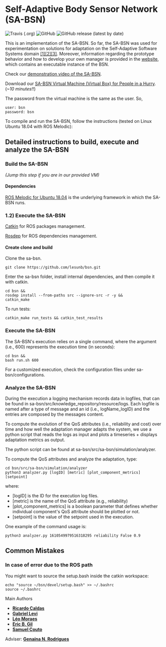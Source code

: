 # Self-Adaptive Body Sensor Network (SA-BSN)

![Travis (.org)](https://img.shields.io/travis/lesunb/bsn) ![GitHub](https://img.shields.io/github/license/lesunb/bsn) ![GitHub release (latest by date)](https://img.shields.io/github/v/release/lesunb/bsn)

This is an implementation of the SA-BSN. So far, the SA-BSN was used for experimentation on solutions for adaptation on the Self-Adaptive Software Systems domain [[1]](https://doi.org/10.1145/3194133.3194147)[[2]](https://doi.org/10.1109/SEAMS.2019.00020)[[3]](https://doi.org/10.1145/3387939.3391595). Moreover, information regarding the prototype behavior and how to develop your own manager is provided in the [website](https://bodysensornetwork.herokuapp.com/), which contains an executable instance of the BSN. 

Check our [demonstration video of the SA-BSN](https://youtu.be/iDEd_tW9JZE).

Download our [SA-BSN Virtual Machine (Virtual Box) for People in a Hurry](https://drive.google.com/file/d/18APQNBNZM7Pp_bFGyuChOH1uivf4YEV1/view?usp=sharing). 
(_~10 minutes!!_)


The password from the virtual machine is the same as the user. So,

```
user: bsn
password: bsn
```

To compile and run the SA-BSN, follow the instructions (tested on Linux Ubuntu 18.04 with ROS Melodic): 

## Detailed instructions to build, execute and analyze the SA-BSN

### Build the SA-BSN

_(Jump this step if you are in our provided VM)_

#### **Dependencies**

[ROS Melodic for Ubuntu 18.04](http://wiki.ros.org/melodic/Installation/Ubuntu) is the underlying framework in which the SA-BSN runs.

### 1.2) Execute the SA-BSN
[Catkin](http://wiki.ros.org/ROS/Tutorials/InstallingandConfiguringROSEnvironment) for ROS packages management. 

[Rosdep](https://wiki.ros.org/rosdep#Installing_rosdep) for ROS dependencies management.

#### **Create clone and build**

Clone the sa-bsn.

```
git clone https://github.com/lesunb/bsn.git
```

Enter the sa-bsn folder, install internal dependencies, and then compile it with catkin.

```
cd bsn &&
rosdep install --from-paths src --ignore-src -r -y &&
catkin_make
```

To run tests:
```
catkin_make run_tests && catkin_test_results
```

### Execute the SA-BSN

The SA-BSN's execution relies on a single command, where the argument (i.e., 600) represents the execution time (in seconds):

```
cd bsn && 
bash run.sh 600
``` 

For a customized execution, check the configuration files under sa-bsn/configurations.

### Analyze the SA-BSN

During the execution a logging mechanism records data in logfiles, that can be found in sa-bsn/src/knowledge_repository/resource/logs. Each logfile is named after a type of message and an id (i.e., logName_logID) and the entries are composed by the messages content.

To compute the evolution of the QoS attributes (i.e., reliability and cost) over time and how well the adaptation manager adapts the system, we use a python script that reads the logs as input and plots a timeseries + displays adaptation metrics as output.

The python script can be found at sa-bsn/src/sa-bsn/simulation/analyzer.

To compute the QoS attributes and analyze the adaptation, type:

```
cd bsn/src/sa-bsn/simulation/analyzer
python3 analyzer.py [logID] [metric] [plot_component_metrics] [setpoint]
```

where:

* [logID] is the ID for the execution log files.
* [metric] is the name of the QoS attribute (e.g., reliability)
* [plot_component_metrics] is a boolean parameter that defines whether individual component's QoS attribute should be plotted or not.
* [setpoint] is the value of the setpoint used in the execution.

One example of the command usage is:

```
python3 analyzer.py 1610549979516318295 reliability False 0.9
```

## Common Mistakes

### In case of error due to the ROS path

You might want to source the setup.bash inside the catkin workspace:
```
echo "source ~/bsn/devel/setup.bash" >> ~/.bashrc
source ~/.bashrc
```

Main Authors

* [**Ricardo Caldas**](https://github.com/rdinizcal)
* [**Gabriel Levi**](https://github.com/gabrielevi10)
* [**Léo Moraes**](https://github.com/leooleo)  
* [**Eric B. Gil**](https://github.com/ericbg27)
* [**Samuel Couto**](https://github.com/SCouto97)

Adviser: [**Genaína N. Rodrigues**](https://cic.unb.br/~genaina)
